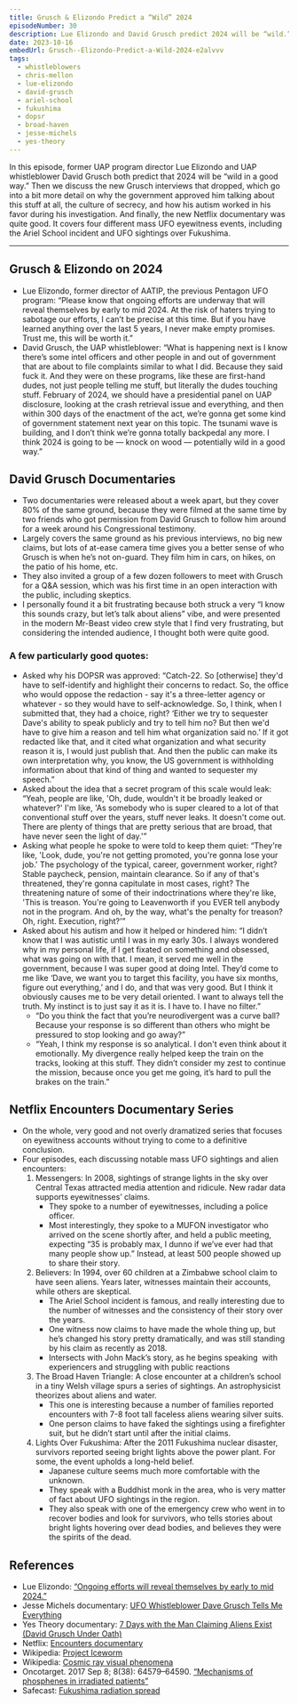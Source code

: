 ```yaml
---
title: Grusch & Elizondo Predict a “Wild” 2024
episodeNumber: 30
description: Lue Elizondo and David Grusch predict 2024 will be “wild.” Plus, new Grusch interviews and UFO documentary!
date: 2023-10-16
embedUrl: Grusch--Elizondo-Predict-a-Wild-2024-e2alvvv
tags:
  - whistleblowers
  - chris-mellon
  - lue-elizondo
  - david-grusch
  - ariel-school
  - fukushima
  - dopsr
  - broad-haven
  - jesse-michels
  - yes-theory
---
```


In this episode, former UAP program director Lue Elizondo and UAP whistleblower David Grusch both predict that 2024 will be “wild in a good way.” Then we discuss the new Grusch interviews that dropped, which go into a bit more detail on why the government approved him talking about this stuff at all, the culture of secrecy, and how his autism worked in his favor during his investigation. And finally, the new Netflix documentary was quite good. It covers four different mass UFO eyewitness events, including the Ariel School incident and UFO sightings over Fukushima.

---

## Grusch & Elizondo on 2024

- Lue Elizondo, former director of AATIP, the previous Pentagon UFO program: “Please know that ongoing efforts are underway that will reveal themselves by early to mid 2024. At the risk of haters trying to sabotage our efforts, I can’t be precise at this time. But if you have learned anything over the last 5 years, I never make empty promises. Trust me, this will be worth it.”
- David Grusch, the UAP whistleblower: “What is happening next is I know there’s some intel officers and other people in and out of government that are about to file complaints similar to what I did. Because they said fuck it. And they were on these programs, like these are first-hand dudes, not just people telling me stuff, but literally the dudes touching stuff. February of 2024, we should have a presidential panel on UAP disclosure, looking at the crash retrieval issue and everything, and then within 300 days of the enactment of the act, we’re gonna get some kind of government statement next year on this topic. The tsunami wave is building, and I don’t think we’re gonna totally backpedal any more. I think 2024 is going to be — knock on wood — potentially wild in a good way.”

## David Grusch Documentaries

- Two documentaries were released about a week apart, but they cover 80% of the same ground, because they were filmed at the same time by two friends who got permission from David Grusch to follow him around for a week around his Congressional testimony.
- Largely covers the same ground as his previous interviews, no big new claims, but lots of at-ease camera time gives you a better sense of who Grusch is when he’s not on-guard. They film him in cars, on hikes, on the patio of his home, etc.
- They also invited a group of a few dozen followers to meet with Grusch for a Q&A session, which was his first time in an open interaction with the public, including skeptics.
- I personally found it a bit frustrating because both struck a very “I know this sounds crazy, but let’s talk about aliens” vibe, and were presented in the modern Mr-Beast video crew style that I find very frustrating, but considering the intended audience, I thought both were quite good.

### A few particularly good quotes:

- Asked why his DOPSR was approved: “Catch-22. So [otherwise] they'd have to self-identify and highlight their concerns to redact. So, the office who would oppose the redaction - say it's a three-letter agency or whatever - so they would have to self-acknowledge. So, I think, when I submitted that, they had a choice, right? ‘Either we try to sequester Dave's ability to speak publicly and try to tell him no? But then we'd have to give him a reason and tell him what organization said no.’ If it got redacted like that, and it cited what organization and what security reason it is, I would just publish that. And then the public can make its own interpretation why, you know, the US government is withholding information about that kind of thing and wanted to sequester my speech.”
- Asked about the idea that a secret program of this scale would leak: “Yeah, people are like, 'Oh, dude, wouldn't it be broadly leaked or whatever?' I'm like, 'As somebody who is super cleared to a lot of that conventional stuff over the years, stuff never leaks. It doesn't come out. There are plenty of things that are pretty serious that are broad, that have never seen the light of day.'”
- Asking what people he spoke to were told to keep them quiet: “They're like, 'Look, dude, you're not getting promoted, you're gonna lose your job.' The psychology of the typical, career, government worker, right? Stable paycheck, pension, maintain clearance. So if any of that's threatened, they're gonna capitulate in most cases, right? The threatening nature of some of their indoctrinations where they're like, 'This is treason. You're going to Leavenworth if you EVER tell anybody not in the program. And oh, by the way, what's the penalty for treason? Oh, right. Execution, right?'”
- Asked about his autism and how it helped or hindered him: “I didn’t know that I was autistic until I was in my early 30s. I always wondered why in my personal life, if I get fixated on something and obsessed, what was going on with that. I mean, it served me well in the government, because I was super good at doing Intel. They’d come to me like ‘Dave, we want you to target this facility, you have six months, figure out everything,’ and I do, and that was very good. But I think it obviously causes me to be very detail oriented. I want to always tell the truth. My instinct is to just say it as it is. I have to. I have no filter.”
  - “Do you think the fact that you’re neurodivergent was a curve ball? Because your response is so different than others who might be pressured to stop looking and go away?”
  - “Yeah, I think my response is so analytical. I don't even think about it emotionally. My divergence really helped keep the train on the tracks, looking at this stuff. They didn’t consider my zest to continue the mission, because once you get me going, it’s hard to pull the brakes on the train.”

## Netflix Encounters Documentary Series

- On the whole, very good and not overly dramatized series that focuses on eyewitness accounts without trying to come to a definitive conclusion.
- Four episodes, each discussing notable mass UFO sightings and alien encounters:
  1. Messengers: In 2008, sightings of strange lights in the sky over Central Texas attracted media attention and ridicule. New radar data supports eyewitnesses’ claims.
     - They spoke to a number of eyewitnesses, including a police officer.
     - Most interestingly, they spoke to a MUFON investigator who arrived on the scene shortly after, and held a public meeting, expecting “35 is probably max, I dunno if we’ve ever had that many people show up.” Instead, at least 500 people showed up to share their story.
  2. Believers: In 1994, over 60 children at a Zimbabwe school claim to have seen aliens. Years later, witnesses maintain their accounts, while others are skeptical.
     - The Ariel School incident is famous, and really interesting due to the number of witnesses and the consistency of their story over the years.
     - One witness now claims to have made the whole thing up, but he’s changed his story pretty dramatically, and was still standing by his claim as recently as 2018.
     - Intersects with John Mack’s story, as he begins speaking  with experiencers and struggling with public reactions
  3. The Broad Haven Triangle: A close encounter at a children’s school in a tiny Welsh village spurs a series of sightings. An astrophysicist theorizes about aliens and water.
     - This one is interesting because a number of families reported encounters with 7-8 foot tall faceless aliens wearing silver suits.
     - One person claims to have faked the sightings using a firefighter suit, but he didn’t start until after the initial claims.
  4. Lights Over Fukushima: After the 2011 Fukushima nuclear disaster, survivors reported seeing bright lights above the power plant. For some, the event upholds a long-held belief.
     - Japanese culture seems much more comfortable with the unknown.
     - They speak with a Buddhist monk in the area, who is very matter of fact about UFO sightings in the region.
     - They also speak with one of the emergency crew who went in to recover bodies and look for survivors, who tells stories about bright lights hovering over dead bodies, and believes they were the spirits of the dead.

## References

- Lue Elizondo: [“Ongoing efforts will reveal themselves by early to mid 2024.”](https://twitter.com/LueElizondo/status/1712955707098640582)
- Jesse Michels documentary: [UFO Whistleblower Dave Grusch Tells Me Everything](https://www.youtube.com/watch?v=kRO5jOa06Qw)
- Yes Theory documentary: [7 Days with the Man Claiming Aliens Exist \(David Grusch Under Oath\)](https://www.youtube.com/watch?v=kwsWAQ9sJZE)
- Netflix: [Encounters documentary](https://www.netflix.com/title/81489034)
- Wikipedia: [Project Iceworm](https://en.wikipedia.org/wiki/Project_Iceworm)
- Wikipedia: [Cosmic ray visual phenomena](https://en.wikipedia.org/wiki/Cosmic_ray_visual_phenomena)
- Oncotarget. 2017 Sep 8; 8(38): 64579–64590. [“Mechanisms of phosphenes in irradiated patients”](https://www.ncbi.nlm.nih.gov/pmc/articles/PMC5610027/)
- Safecast: [Fukushima radiation spread](https://map.safecast.org/?y=37.554&x=140.986&z=10&l=0&m=0)
